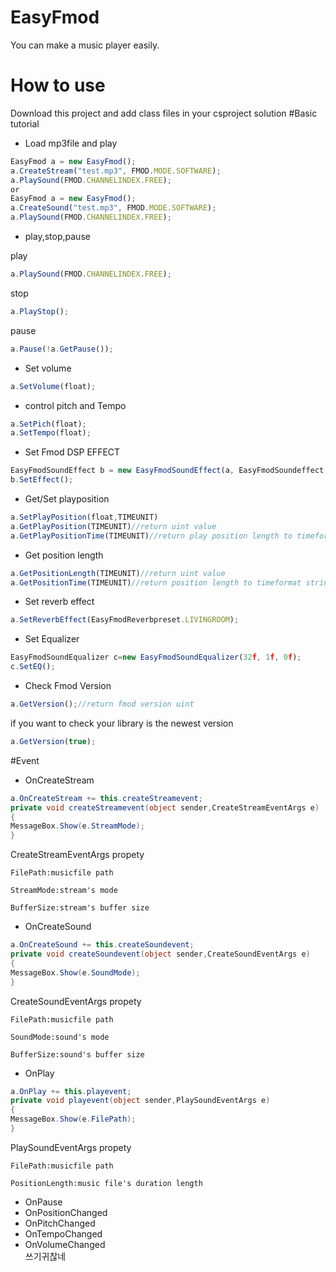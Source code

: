 # EasyFmod
You can make a music player easily.
# How to use
Download this project and add class files in your csproject solution
#Basic tutorial
- Load mp3file and play
```js
EasyFmod a = new EasyFmod();
a.CreateStream("test.mp3", FMOD.MODE.SOFTWARE);
a.PlaySound(FMOD.CHANNELINDEX.FREE);
or
EasyFmod a = new EasyFmod();
a.CreateSound("test.mp3", FMOD.MODE.SOFTWARE);
a.PlaySound(FMOD.CHANNELINDEX.FREE);
```
- play,stop,pause

play
```js
a.PlaySound(FMOD.CHANNELINDEX.FREE);
```
stop
```js
a.PlayStop();
```
pause
```js
a.Pause(!a.GetPause());
```
- Set volume
```js
a.SetVolume(float);
```
- control pitch and Tempo
```js
a.SetPich(float);
a.SetTempo(float);
```
- Set Fmod DSP EFFECT
```js
EasyFmodSoundEffect b = new EasyFmodSoundEffect(a, EasyFmodSoundeffect.CHORUS);
b.SetEffect();
```
- Get/Set playposition
```js
a.SetPlayPosition(float,TIMEUNIT)
a.GetPlayPosition(TIMEUNIT)//return uint value
a.GetPlayPositionTime(TIMEUNIT)//return play position length to timeformat string ex)05:49
```
- Get position length
```js
a.GetPositionLength(TIMEUNIT)//return uint value
a.GetPositionTime(TIMEUNIT)//return position length to timeformat string ex)05:49
```
- Set reverb effect
```js
a.SetReverbEffect(EasyFmodReverbpreset.LIVINGROOM);
```
- Set Equalizer
```js
EasyFmodSoundEqualizer c=new EasyFmodSoundEqualizer(32f, 1f, 0f);
c.SetEQ();
```
- Check Fmod Version
```js
a.GetVersion();//return fmod version uint
```
if you want to check your library is the newest version
```js
a.GetVersion(true);
```
#Event
- OnCreateStream
```cs 
a.OnCreateStream += this.createStreamevent; 
private void createStreamevent(object sender,CreateStreamEventArgs e)
{
MessageBox.Show(e.StreamMode);
}
```
CreateStreamEventArgs propety
<pre><code>FilePath:musicfile path

StreamMode:stream's mode

BufferSize:stream's buffer size
</code></pre>
- OnCreateSound
```cs 
a.OnCreateSound += this.createSoundevent; 
private void createSoundevent(object sender,CreateSoundEventArgs e)
{
MessageBox.Show(e.SoundMode);
}
```
CreateSoundEventArgs propety
<pre><code>FilePath:musicfile path

SoundMode:sound's mode

BufferSize:sound's buffer size
</code></pre>
- OnPlay
```cs 
a.OnPlay += this.playevent; 
private void playevent(object sender,PlaySoundEventArgs e)
{
MessageBox.Show(e.FilePath);
}
```
PlaySoundEventArgs propety
<pre><code>FilePath:musicfile path

PositionLength:music file's duration length
</code></pre>
- OnPause
- OnPositionChanged   
- OnPitchChanged        
- OnTempoChanged        
- OnVolumeChanged        
쓰기귀찮네
